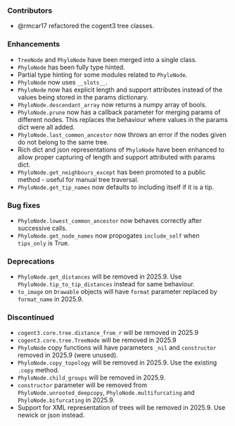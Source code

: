 <!--
A new scriv changelog fragment.

Uncomment the section that is right (remove the HTML comment wrapper).
-->


### Contributors

- @rmcar17 refactored the cogent3 tree classes.



### Enhancements

- `TreeNode` and `PhyloNode` have been merged into a single class.
- `PhyloNode` has been fully type hinted.
- Partial type hinting for some modules related to `PhyloNode`.
- `PhyloNode` now uses `__slots__`.
- `PhyloNode` now has explicit length and support attributes instead of the values being stored in the params dictionary.
- `PhyloNode.descendant_array` now returns a numpy array of bools.
- `PhyloNode.prune` now has a callback parameter for merging params of different nodes. This replaces the behaviour where values in the params dict were all added.
- `PhyloNode.last_common_ancestor` now throws an error if the nodes given do not belong to the same tree.
- Rich dict and json representations of `PhyloNode` have been enhanced to allow proper capturing of length and support attributed with params dict.
- `PhyloNode.get_neighbours_except` has been promoted to a public method - useful for manual tree traversal.
- `PhyloNode.get_tip_names` now defaults to including itself if it is a tip.

### Bug fixes

- `PhyloNode.lowest_common_ancestor` now behaves correctly after successive calls.
- `PhyloNode.get_node_names` now propogates `include_self` when `tips_only` is True.

<!--
### Documentation

- A bullet item for the Documentation category.

-->

### Deprecations

- `PhyloNode.get_distances` will be removed in 2025.9. Use `PhyloNode.tip_to_tip_distances` instead for same behaviour.
- `to_image` on `Drawable` objects will have `format` parameter replaced by `format_name` in 2025.9.


### Discontinued

- `cogent3.core.tree.distance_from_r` will be removed in 2025.9
- `cogent3.core.tree.TreeNode` will be removed in 2025.9
- `PhyloNode` copy functions will have parameters `_nil` and `constructor` removed in 2025.9 (were unused).
- `PhyloNode.copy_topology` will be removed in 2025.9. Use the existing `.copy` method.
- `PhyloNode.child_groups` will be removed in 2025.9.
- `constructor` parameter will be removed from `PhyloNode.unrooted_deepcopy`, `PhyloNode.multifurcating` and `PhyloNode.bifurcating` in 2025.9.
- Support for XML representation of trees will be removed in 2025.9. Use newick or json instead.

